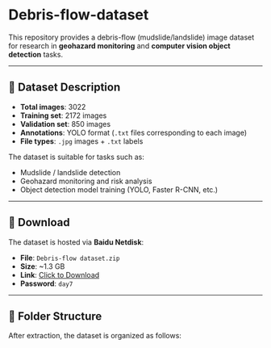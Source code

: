 # Debris-flow-dataset

This repository provides a debris-flow (mudslide/landslide) image dataset for research in **geohazard monitoring** and **computer vision object detection** tasks.

---

## 📂 Dataset Description

- **Total images**: 3022  
- **Training set**: 2172 images  
- **Validation set**: 850 images  
- **Annotations**: YOLO format (`.txt` files corresponding to each image)  
- **File types**: `.jpg` images + `.txt` labels  

The dataset is suitable for tasks such as:  
- Mudslide / landslide detection  
- Geohazard monitoring and risk analysis  
- Object detection model training (YOLO, Faster R-CNN, etc.)  

---

## 🔗 Download

The dataset is hosted via **Baidu Netdisk**:  

- **File**: `Debris-flow dataset.zip`  
- **Size**: ~1.3 GB  
- **Link**: [Click to Download](https://pan.baidu.com/s/1evIFkVfAo204UHk1lFxZkg)  
- **Password**: `day7`  

---

## 📁 Folder Structure

After extraction, the dataset is organized as follows:  

